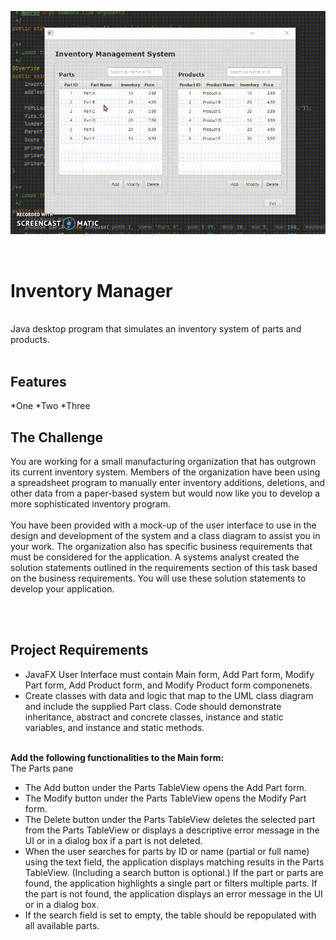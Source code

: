 <p align="center">
  <kbd>
<img src="VideoCapture.gif"></img>
  </kbd>
</p>
<br>
<h1>Inventory Manager</h1><br>
Java desktop program that simulates an inventory system of parts and products.
<br><br>

<h2>Features</h2>
*One
*Two
*Three

<h2>The Challenge</h2>
  <p>You are working for a small manufacturing organization that has outgrown its current inventory system. Members of the organization have been using a spreadsheet program to manually enter inventory additions, deletions, and other data from a paper-based system but would now like you to develop a more sophisticated inventory program.
<br><br>
You have been provided with a mock-up of the user interface to use in the design and development of the system and a class diagram to assist you in your work. The organization also has specific business requirements that must be considered for the application. A systems analyst created the solution statements outlined in the requirements section of this task based on the business requirements. You will use these solution statements to develop your application.
  </p>
<br><br>


<h2>Project Requirements</h2>
  <ul>
    <li>JavaFX User Interface must contain Main form, Add Part form, Modify Part form, Add Product form, and Modify Product form componenets.</li>
    <li>Create classes with data and logic that map to the UML class diagram and include the supplied Part class. Code should demonstrate inheritance, abstract and concrete classes, instance and static variables, and instance and static methods.</li>
  </ul>
  <br>
<b>Add the following functionalities to the Main form:</b><br>
The Parts pane<br>
  <ul>
    <li>The Add button under the Parts TableView opens the Add Part form.</li>
    <li>The Modify button under the Parts TableView opens the Modify Part form.</li>
    <li>The Delete button under the Parts TableView deletes the selected part from the Parts TableView or displays a descriptive error message in the UI or in a dialog box if a part is not deleted.</li>
    <li>When the user searches for parts by ID or name (partial or full name) using the text field, the application displays matching results in the Parts TableView. (Including a search button is optional.) If the part or parts are found, the application highlights a single part or filters multiple parts. If the part is not found, the application displays an error message in the UI or in a dialog box.</li>
    <li>If the search field is set to empty, the table should be repopulated with all available parts.</li>    
  </ul>
<br><br>

